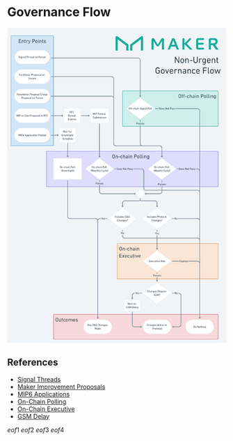 # Governance Flow 

![Governance Flow - Open to zoom](../images/governance-flowchart.png)

## References

* [Signal Threads](off-chain-governance.md#forum-signal-threads)
* [Maker Improvement Proposals](mips.md)
* [MIP6 Applications](https://mips.makerdao.com/mips/details/MIP6)
* [On-Chain Polling](on-chain-governance.md#governance-polls)
* [On-Chain Executive](on-chain-governance.md#executive-votes)
* [GSM Delay](../parameter-index/core/param-gsm-pause-delay.md)

$eof1$
$eof2$
$eof3$
$eof4$